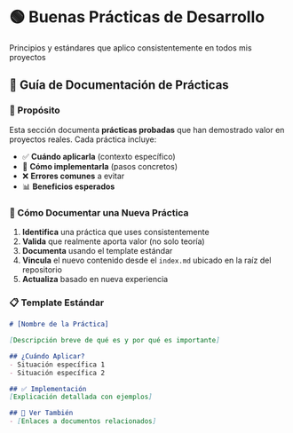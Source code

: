 # 🟢 Buenas Prácticas de Desarrollo

Principios y estándares que aplico consistentemente en todos mis proyectos

## 📖 Guía de Documentación de Prácticas

### 🎯 Propósito

Esta sección documenta **prácticas probadas** que han demostrado valor en proyectos reales. Cada práctica incluye:

- ✅ **Cuándo aplicarla** (contexto específico)
- 🔧 **Cómo implementarla** (pasos concretos)
- ❌ **Errores comunes** a evitar
- 📊 **Beneficios esperados**

### 📝 Cómo Documentar una Nueva Práctica

1. **Identifica** una práctica que uses consistentemente
2. **Valida** que realmente aporta valor (no solo teoría)
3. **Documenta** usando el template estándar
4. **Vincula** el nuevo contenido desde el `index.md` ubicado en la raíz del repositorio
5. **Actualiza** basado en nueva experiencia

### 📋 Template Estándar

```markdown
# [Nombre de la Práctica]

[Descripción breve de qué es y por qué es importante]

## ¿Cuándo Aplicar?
- Situación específica 1
- Situación específica 2

## ✅ Implementación
[Explicación detallada con ejemplos]

## 🔗 Ver También
- [Enlaces a documentos relacionados]
```
